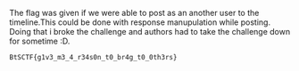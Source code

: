 The flag was given if we were able to post as an another user to the timeline.This could be done with response manupulation while posting.
Doing that i broke the challenge and authors had to take the challenge down for sometime :D.
```
BtSCTF{g1v3_m3_4_r34s0n_t0_br4g_t0_0th3rs}
```